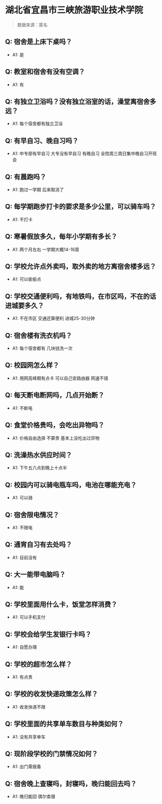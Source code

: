# 湖北省宜昌市三峡旅游职业技术学院

> 数据来源：匿名

## Q: 宿舍是上床下桌吗？

- A1: 是

## Q: 教室和宿舍有没有空调？

- A1: 有

## Q: 有独立卫浴吗？没有独立浴室的话，澡堂离宿舍多远？

- A1: 每个宿舍都有独立卫浴

## Q: 有早自习、晚自习吗？

- A1: 中专部有早自习 大专没有早自习 有晚自习 全院周三周日集中晚自习开班会

## Q: 有晨跑吗？

- A1: 跑过一学期 后来取消了

## Q: 每学期跑步打卡的要求是多少公里，可以骑车吗？

- A1: 不打卡

## Q: 寒暑假放多久，每年小学期有多长？

- A1: 两个月左右 一学期大概14-16周

## Q: 学校允许点外卖吗，取外卖的地方离宿舍楼多远？

- A1: 可以偷偷点

## Q: 学校交通便利吗，有地铁吗，在市区吗，不在的话进城要多久？

- A1: 不在市区 交通还算便利 进城25-30分钟

## Q: 宿舍楼有洗衣机吗？

- A1: 每个宿舍都有 几块钱洗一次

## Q: 校园网怎么样？

- A1: 用网高峰期有点卡 可以自己安路由器 网速不错

## Q: 每天断电断网吗，几点开始断？

- A1: 不断电

## Q: 食堂价格贵吗，会吃出异物吗？

- A1: 价格自由选择 不算贵 基本上没吃出过异物

## Q: 洗澡热水供应时间？

- A1: 下午五六点到晚上十点半

## Q: 校园内可以骑电瓶车吗，电池在哪能充电？

- A1: 可以骑

## Q: 宿舍限电情况？

- A1: 不限电

## Q: 通宵自习有去处吗？

- A1: 目前没有

## Q: 大一能带电脑吗？

- A1: 能

## Q: 学校里面用什么卡，饭堂怎样消费？

- A1: 可以手机支付

## Q: 学校会给学生发银行卡吗？

- A1: 自愿办理

## Q: 学校的超市怎么样？

- A1: 有点贵

## Q: 学校的收发快递政策怎么样？

- A1: 收发快递不限

## Q: 学校里面的共享单车数目与种类如何？

- A1: 没有共享单车

## Q: 现阶段学校的门禁情况如何？

- A1: 出门需报备

## Q: 宿舍晚上查寝吗，封寝吗，晚归能回去吗？

- A1: 晚归能回 偶尔查寝

